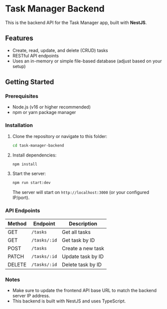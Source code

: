# Task Manager Backend

This is the backend API for the Task Manager app, built with **NestJS**.

## Features

- Create, read, update, and delete (CRUD) tasks
- RESTful API endpoints
- Uses an in-memory or simple file-based database (adjust based on your setup)

## Getting Started

### Prerequisites

- Node.js (v16 or higher recommended)
- npm or yarn package manager

### Installation

1. Clone the repository or navigate to this folder:

   ```bash
   cd task-manager-backend

   ```

2. Install dependencies:

   ```bash
   npm install
   ```

3. Start the server:

   ```bash
   npm run start:dev
   ```

   The server will start on `http://localhost:3000` (or your configured IP/port).

### API Endpoints

| Method | Endpoint     | Description       |
| ------ | ------------ | ----------------- |
| GET    | `/tasks`     | Get all tasks     |
| GET    | `/tasks/:id` | Get task by ID    |
| POST   | `/tasks`     | Create a new task |
| PATCH  | `/tasks/:id` | Update task by ID |
| DELETE | `/tasks/:id` | Delete task by ID |

### Notes

- Make sure to update the frontend API base URL to match the backend server IP address.
- This backend is built with NestJS and uses TypeScript.
